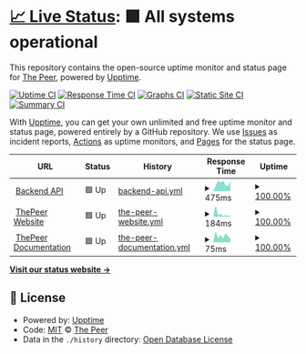 # [📈 Live Status](https://status.thepeer.co): <!--live status--> **🟩 All systems operational**

This repository contains the open-source uptime monitor and status page for [The Peer](https://thepeer.co), powered by [Upptime](https://github.com/upptime/upptime).

[![Uptime CI](https://github.com/thepeerstack/status/workflows/Uptime%20CI/badge.svg)](https://github.com/thepeerstack/status/actions?query=workflow%3A%22Uptime+CI%22)
[![Response Time CI](https://github.com/thepeerstack/status/workflows/Response%20Time%20CI/badge.svg)](https://github.com/thepeerstack/status/actions?query=workflow%3A%22Response+Time+CI%22)
[![Graphs CI](https://github.com/thepeerstack/status/workflows/Graphs%20CI/badge.svg)](https://github.com/thepeerstack/status/actions?query=workflow%3A%22Graphs+CI%22)
[![Static Site CI](https://github.com/thepeerstack/status/workflows/Static%20Site%20CI/badge.svg)](https://github.com/thepeerstack/status/actions?query=workflow%3A%22Static+Site+CI%22)
[![Summary CI](https://github.com/thepeerstack/status/workflows/Summary%20CI/badge.svg)](https://github.com/thepeerstack/status/actions?query=workflow%3A%22Summary+CI%22)

With [Upptime](https://upptime.js.org), you can get your own unlimited and free uptime monitor and status page, powered entirely by a GitHub repository. We use [Issues](https://github.com/thepeerstack/status/issues) as incident reports, [Actions](https://github.com/thepeerstack/status/actions) as uptime monitors, and [Pages](https://status.thepeer.co) for the status page.

<!--start: status pages-->
<!-- This summary is generated by Upptime (https://github.com/upptime/upptime) -->
<!-- Do not edit this manually, your changes will be overwritten -->
<!-- prettier-ignore -->
| URL | Status | History | Response Time | Uptime |
| --- | ------ | ------- | ------------- | ------ |
| <img alt="" src="https://thepeer.co/favicon.ico" height="13"> [Backend API](https://api.thepeer.co/api/health) | 🟩 Up | [backend-api.yml](https://github.com/thepeerstack/status/commits/HEAD/history/backend-api.yml) | <details><summary><img alt="Response time graph" src="./graphs/backend-api/response-time-week.png" height="20"> 475ms</summary><br><a href="https://status.thepeer.co/history/backend-api"><img alt="Response time 498" src="https://img.shields.io/endpoint?url=https%3A%2F%2Fraw.githubusercontent.com%2Fthepeerstack%2Fstatus%2FHEAD%2Fapi%2Fbackend-api%2Fresponse-time.json"></a><br><a href="https://status.thepeer.co/history/backend-api"><img alt="24-hour response time 603" src="https://img.shields.io/endpoint?url=https%3A%2F%2Fraw.githubusercontent.com%2Fthepeerstack%2Fstatus%2FHEAD%2Fapi%2Fbackend-api%2Fresponse-time-day.json"></a><br><a href="https://status.thepeer.co/history/backend-api"><img alt="7-day response time 475" src="https://img.shields.io/endpoint?url=https%3A%2F%2Fraw.githubusercontent.com%2Fthepeerstack%2Fstatus%2FHEAD%2Fapi%2Fbackend-api%2Fresponse-time-week.json"></a><br><a href="https://status.thepeer.co/history/backend-api"><img alt="30-day response time 537" src="https://img.shields.io/endpoint?url=https%3A%2F%2Fraw.githubusercontent.com%2Fthepeerstack%2Fstatus%2FHEAD%2Fapi%2Fbackend-api%2Fresponse-time-month.json"></a><br><a href="https://status.thepeer.co/history/backend-api"><img alt="1-year response time 498" src="https://img.shields.io/endpoint?url=https%3A%2F%2Fraw.githubusercontent.com%2Fthepeerstack%2Fstatus%2FHEAD%2Fapi%2Fbackend-api%2Fresponse-time-year.json"></a></details> | <details><summary><a href="https://status.thepeer.co/history/backend-api">100.00%</a></summary><a href="https://status.thepeer.co/history/backend-api"><img alt="All-time uptime 100.00%" src="https://img.shields.io/endpoint?url=https%3A%2F%2Fraw.githubusercontent.com%2Fthepeerstack%2Fstatus%2FHEAD%2Fapi%2Fbackend-api%2Fuptime.json"></a><br><a href="https://status.thepeer.co/history/backend-api"><img alt="24-hour uptime 100.00%" src="https://img.shields.io/endpoint?url=https%3A%2F%2Fraw.githubusercontent.com%2Fthepeerstack%2Fstatus%2FHEAD%2Fapi%2Fbackend-api%2Fuptime-day.json"></a><br><a href="https://status.thepeer.co/history/backend-api"><img alt="7-day uptime 100.00%" src="https://img.shields.io/endpoint?url=https%3A%2F%2Fraw.githubusercontent.com%2Fthepeerstack%2Fstatus%2FHEAD%2Fapi%2Fbackend-api%2Fuptime-week.json"></a><br><a href="https://status.thepeer.co/history/backend-api"><img alt="30-day uptime 100.00%" src="https://img.shields.io/endpoint?url=https%3A%2F%2Fraw.githubusercontent.com%2Fthepeerstack%2Fstatus%2FHEAD%2Fapi%2Fbackend-api%2Fuptime-month.json"></a><br><a href="https://status.thepeer.co/history/backend-api"><img alt="1-year uptime 100.00%" src="https://img.shields.io/endpoint?url=https%3A%2F%2Fraw.githubusercontent.com%2Fthepeerstack%2Fstatus%2FHEAD%2Fapi%2Fbackend-api%2Fuptime-year.json"></a></details>
| <img alt="" src="https://favicons.githubusercontent.com/thepeer.co" height="13"> [ThePeer Website](https://thepeer.co) | 🟩 Up | [the-peer-website.yml](https://github.com/thepeerstack/status/commits/HEAD/history/the-peer-website.yml) | <details><summary><img alt="Response time graph" src="./graphs/the-peer-website/response-time-week.png" height="20"> 184ms</summary><br><a href="https://status.thepeer.co/history/the-peer-website"><img alt="Response time 177" src="https://img.shields.io/endpoint?url=https%3A%2F%2Fraw.githubusercontent.com%2Fthepeerstack%2Fstatus%2FHEAD%2Fapi%2Fthe-peer-website%2Fresponse-time.json"></a><br><a href="https://status.thepeer.co/history/the-peer-website"><img alt="24-hour response time 89" src="https://img.shields.io/endpoint?url=https%3A%2F%2Fraw.githubusercontent.com%2Fthepeerstack%2Fstatus%2FHEAD%2Fapi%2Fthe-peer-website%2Fresponse-time-day.json"></a><br><a href="https://status.thepeer.co/history/the-peer-website"><img alt="7-day response time 184" src="https://img.shields.io/endpoint?url=https%3A%2F%2Fraw.githubusercontent.com%2Fthepeerstack%2Fstatus%2FHEAD%2Fapi%2Fthe-peer-website%2Fresponse-time-week.json"></a><br><a href="https://status.thepeer.co/history/the-peer-website"><img alt="30-day response time 126" src="https://img.shields.io/endpoint?url=https%3A%2F%2Fraw.githubusercontent.com%2Fthepeerstack%2Fstatus%2FHEAD%2Fapi%2Fthe-peer-website%2Fresponse-time-month.json"></a><br><a href="https://status.thepeer.co/history/the-peer-website"><img alt="1-year response time 177" src="https://img.shields.io/endpoint?url=https%3A%2F%2Fraw.githubusercontent.com%2Fthepeerstack%2Fstatus%2FHEAD%2Fapi%2Fthe-peer-website%2Fresponse-time-year.json"></a></details> | <details><summary><a href="https://status.thepeer.co/history/the-peer-website">100.00%</a></summary><a href="https://status.thepeer.co/history/the-peer-website"><img alt="All-time uptime 99.95%" src="https://img.shields.io/endpoint?url=https%3A%2F%2Fraw.githubusercontent.com%2Fthepeerstack%2Fstatus%2FHEAD%2Fapi%2Fthe-peer-website%2Fuptime.json"></a><br><a href="https://status.thepeer.co/history/the-peer-website"><img alt="24-hour uptime 100.00%" src="https://img.shields.io/endpoint?url=https%3A%2F%2Fraw.githubusercontent.com%2Fthepeerstack%2Fstatus%2FHEAD%2Fapi%2Fthe-peer-website%2Fuptime-day.json"></a><br><a href="https://status.thepeer.co/history/the-peer-website"><img alt="7-day uptime 100.00%" src="https://img.shields.io/endpoint?url=https%3A%2F%2Fraw.githubusercontent.com%2Fthepeerstack%2Fstatus%2FHEAD%2Fapi%2Fthe-peer-website%2Fuptime-week.json"></a><br><a href="https://status.thepeer.co/history/the-peer-website"><img alt="30-day uptime 100.00%" src="https://img.shields.io/endpoint?url=https%3A%2F%2Fraw.githubusercontent.com%2Fthepeerstack%2Fstatus%2FHEAD%2Fapi%2Fthe-peer-website%2Fuptime-month.json"></a><br><a href="https://status.thepeer.co/history/the-peer-website"><img alt="1-year uptime 99.95%" src="https://img.shields.io/endpoint?url=https%3A%2F%2Fraw.githubusercontent.com%2Fthepeerstack%2Fstatus%2FHEAD%2Fapi%2Fthe-peer-website%2Fuptime-year.json"></a></details>
| <img alt="" src="https://thepeer.co/favicon.ico" height="13"> [ThePeer Documentation](https://docs.thepeer.co) | 🟩 Up | [the-peer-documentation.yml](https://github.com/thepeerstack/status/commits/HEAD/history/the-peer-documentation.yml) | <details><summary><img alt="Response time graph" src="./graphs/the-peer-documentation/response-time-week.png" height="20"> 75ms</summary><br><a href="https://status.thepeer.co/history/the-peer-documentation"><img alt="Response time 127" src="https://img.shields.io/endpoint?url=https%3A%2F%2Fraw.githubusercontent.com%2Fthepeerstack%2Fstatus%2FHEAD%2Fapi%2Fthe-peer-documentation%2Fresponse-time.json"></a><br><a href="https://status.thepeer.co/history/the-peer-documentation"><img alt="24-hour response time 45" src="https://img.shields.io/endpoint?url=https%3A%2F%2Fraw.githubusercontent.com%2Fthepeerstack%2Fstatus%2FHEAD%2Fapi%2Fthe-peer-documentation%2Fresponse-time-day.json"></a><br><a href="https://status.thepeer.co/history/the-peer-documentation"><img alt="7-day response time 75" src="https://img.shields.io/endpoint?url=https%3A%2F%2Fraw.githubusercontent.com%2Fthepeerstack%2Fstatus%2FHEAD%2Fapi%2Fthe-peer-documentation%2Fresponse-time-week.json"></a><br><a href="https://status.thepeer.co/history/the-peer-documentation"><img alt="30-day response time 95" src="https://img.shields.io/endpoint?url=https%3A%2F%2Fraw.githubusercontent.com%2Fthepeerstack%2Fstatus%2FHEAD%2Fapi%2Fthe-peer-documentation%2Fresponse-time-month.json"></a><br><a href="https://status.thepeer.co/history/the-peer-documentation"><img alt="1-year response time 127" src="https://img.shields.io/endpoint?url=https%3A%2F%2Fraw.githubusercontent.com%2Fthepeerstack%2Fstatus%2FHEAD%2Fapi%2Fthe-peer-documentation%2Fresponse-time-year.json"></a></details> | <details><summary><a href="https://status.thepeer.co/history/the-peer-documentation">100.00%</a></summary><a href="https://status.thepeer.co/history/the-peer-documentation"><img alt="All-time uptime 100.00%" src="https://img.shields.io/endpoint?url=https%3A%2F%2Fraw.githubusercontent.com%2Fthepeerstack%2Fstatus%2FHEAD%2Fapi%2Fthe-peer-documentation%2Fuptime.json"></a><br><a href="https://status.thepeer.co/history/the-peer-documentation"><img alt="24-hour uptime 100.00%" src="https://img.shields.io/endpoint?url=https%3A%2F%2Fraw.githubusercontent.com%2Fthepeerstack%2Fstatus%2FHEAD%2Fapi%2Fthe-peer-documentation%2Fuptime-day.json"></a><br><a href="https://status.thepeer.co/history/the-peer-documentation"><img alt="7-day uptime 100.00%" src="https://img.shields.io/endpoint?url=https%3A%2F%2Fraw.githubusercontent.com%2Fthepeerstack%2Fstatus%2FHEAD%2Fapi%2Fthe-peer-documentation%2Fuptime-week.json"></a><br><a href="https://status.thepeer.co/history/the-peer-documentation"><img alt="30-day uptime 100.00%" src="https://img.shields.io/endpoint?url=https%3A%2F%2Fraw.githubusercontent.com%2Fthepeerstack%2Fstatus%2FHEAD%2Fapi%2Fthe-peer-documentation%2Fuptime-month.json"></a><br><a href="https://status.thepeer.co/history/the-peer-documentation"><img alt="1-year uptime 100.00%" src="https://img.shields.io/endpoint?url=https%3A%2F%2Fraw.githubusercontent.com%2Fthepeerstack%2Fstatus%2FHEAD%2Fapi%2Fthe-peer-documentation%2Fuptime-year.json"></a></details>

<!--end: status pages-->

[**Visit our status website →**](https://status.thepeer.co)

## 📄 License

- Powered by: [Upptime](https://github.com/upptime/upptime)
- Code: [MIT](./LICENSE) © [The Peer](https://thepeer.co)
- Data in the `./history` directory: [Open Database License](https://opendatacommons.org/licenses/odbl/1-0/)

